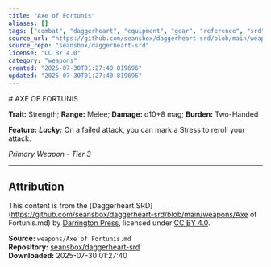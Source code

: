 ```yaml
---
title: "Axe of Fortunis"
aliases: []
tags: ["combat", "daggerheart", "equipment", "gear", "reference", "srd", "ttrpg", "weapon"]
source_url: "https://github.com/seansbox/daggerheart-srd/blob/main/weapons/Axe of Fortunis.md"
source_repo: "seansbox/daggerheart-srd"
license: "CC BY 4.0"
category: "weapons"
created: "2025-07-30T01:27:40.819696"
updated: "2025-07-30T01:27:40.819696"
---
```


﻿# AXE OF FORTUNIS

**Trait:** Strength; **Range:** Melee; **Damage:** d10+8 mag; **Burden:** Two-Handed

**Feature:** ***Lucky:*** On a failed attack, you can mark a Stress to reroll your attack.

*Primary Weapon - Tier 3*

---

## Attribution

This content is from the [Daggerheart SRD](https://github.com/seansbox/daggerheart-srd/blob/main/weapons/Axe of Fortunis.md) by [Darrington Press](https://darringtonpress.com/), licensed under [CC BY 4.0](https://creativecommons.org/licenses/by/4.0/).

**Source:** `weapons/Axe of Fortunis.md`  
**Repository:** [seansbox/daggerheart-srd](https://github.com/seansbox/daggerheart-srd)  
**Downloaded:** 2025-07-30 01:27:40

